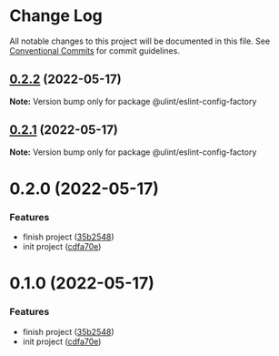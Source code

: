# Change Log

All notable changes to this project will be documented in this file.
See [Conventional Commits](https://conventionalcommits.org) for commit guidelines.

## [0.2.2](https://github.com/jeft224/ulint/compare/@ulint/eslint-config-factory@0.2.1...@ulint/eslint-config-factory@0.2.2) (2022-05-17)

**Note:** Version bump only for package @ulint/eslint-config-factory





## [0.2.1](https://github.com/jeft224/ulint/compare/@ulint/eslint-config-factory@0.2.0...@ulint/eslint-config-factory@0.2.1) (2022-05-17)

**Note:** Version bump only for package @ulint/eslint-config-factory





# 0.2.0 (2022-05-17)


### Features

* finish project ([35b2548](https://github.com/jeft224/ulint/commit/35b25481287f382ce6f83e320709d30fed9c5fae))
* init project ([cdfa70e](https://github.com/jeft224/ulint/commit/cdfa70e362e7bd372627b9b35d6c5d73f72a1737))





# 0.1.0 (2022-05-17)


### Features

* finish project ([35b2548](https://github.com/jeft224/ulint/commit/35b25481287f382ce6f83e320709d30fed9c5fae))
* init project ([cdfa70e](https://github.com/jeft224/ulint/commit/cdfa70e362e7bd372627b9b35d6c5d73f72a1737))
